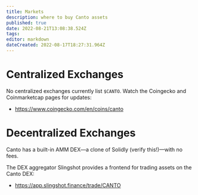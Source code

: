 ```yaml
---
title: Markets
description: where to buy Canto assets
published: true
date: 2022-08-21T13:08:38.524Z
tags: 
editor: markdown
dateCreated: 2022-08-17T18:27:31.964Z
---
```





# Centralized Exchanges
No centralized exchanges currently list `$CANTO`.
Watch the Coingecko and Coinmarketcap pages for updates:
- https://www.coingecko.com/en/coins/canto


# Decentralized Exchanges
Canto has a built-in AMM DEX—a clone of Solidly (verify this!)—with no fees.

The DEX aggregator Slingshot provides a frontend for trading assets on the Canto DEX:
- https://app.slingshot.finance/trade/CANTO

